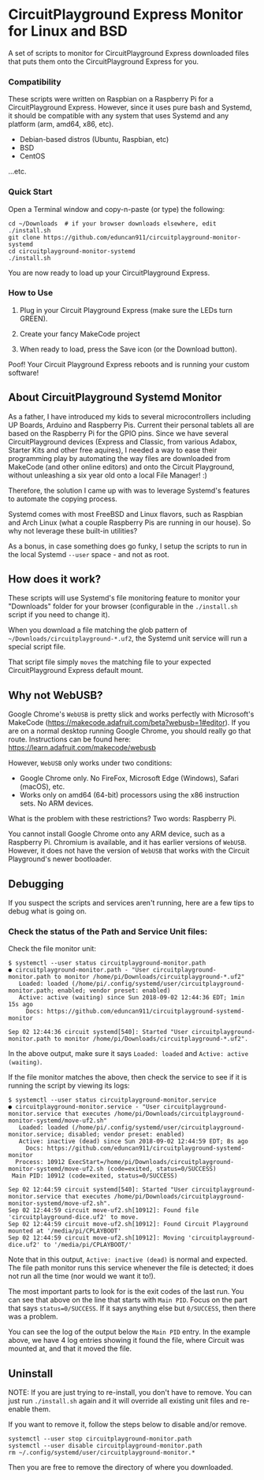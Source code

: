 # CircuitPlayground Express Monitor for Linux and BSD

A set of scripts to monitor for CircuitPlayground Express downloaded files that puts them onto the CircuitPlayground Express for you.

### Compatibility

These scripts were written on Raspbian on a Raspberry Pi for a CircuitPlayground Express.  However, since it uses pure bash and Systemd, it should be compatible with any system that uses Systemd and any platform (arm, amd64, x86, etc).

* Debian-based distros (Ubuntu, Raspbian, etc)
* BSD
* CentOS

...etc.

### Quick Start

Open a Terminal window and copy-n-paste (or type) the following:

```
cd ~/Downloads	# if your browser downloads elsewhere, edit ./install.sh
git clone https://github.com/eduncan911/circuitplayground-monitor-systemd
cd circuitplayground-monitor-systemd
./install.sh
```

You are now ready to load up your CircuitPlayground Express.

### How to Use

1. Plug in your Circuit Playground Express (make sure the LEDs turn GREEN).

2. Create your fancy MakeCode project

3. When ready to load, press the Save icon (or the Download button).

Poof!  Your Circuit Playground Express reboots and is running your custom software!

## About CircuitPlayground Systemd Monitor

As a father, I have introduced my kids to several microcontrollers including UP Boards, Arduino and Raspberry Pis. Current their personal tablets all are based on the Raspberry Pi for the GPIO pins.  Since we have several CircuitPlayground devices (Express and Classic, from various Adabox, Starter Kits and other free aquires), I needed a way to ease their programming play by automating the way files are downloaded from MakeCode (and other online editors) and onto the Circuit Playground, without unleashing a six year old onto a local File Manager!  :)

Therefore, the solution I came up with was to leverage Systemd's features to automate the copying process.

Systemd comes with most FreeBSD and Linux flavors, such as Raspbian and Arch Linux (what a couple Raspberry Pis are running in our house).  So why not leverage these built-in utilities?

As a bonus, in case something does go funky, I setup the scripts to run in the local Systemd `--user` space - and not as root.  

## How does it work?

These scripts will use Systemd's file monitoring feature to monitor your "Downloads" folder for your browser (configurable in the `./install.sh` script if you need to change it).

When you download a file matching the glob pattern of `~/Downloads/circuitplayground-*.uf2`, the Systemd unit service will run a special script file.

That script file simply `moves` the matching file to your expected CircuitPlayground Express default mount.

## Why not WebUSB?

Google Chrome's `WebUSB` is pretty slick and works perfectly with Microsoft's MakeCode (https://makecode.adafruit.com/beta?webusb=1#editor).  If you are on a normal desktop running Google Chrome, you should really go that route.  Instructions can be found here: https://learn.adafruit.com/makecode/webusb

However, `WebUSB` only works under two conditions:

* Google Chrome only.  No FireFox, Microsoft Edge (Windows), Safari (macOS), etc.
* Works only on amd64 (64-bit) processors using the x86 instruction sets.  No ARM devices.

What is the problem with these restrictions?  Two words: Raspberry Pi.

You cannot install Google Chrome onto any ARM device, such as a Raspberry Pi.  Chromium is available, and it has earlier versions of `WebUSB`.  However, it does not have the version of `WebUSB` that works with the Circuit Playground's newer bootloader.

## Debugging

If you suspect the scripts and services aren't running, here are a few tips to debug what is going on.

### Check the status of the Path and Service Unit files:

Check the file monitor unit:

```
$ systemctl --user status circuitplayground-monitor.path
● circuitplayground-monitor.path - "User circuitplayground-monitor.path to monitor /home/pi/Downloads/circuitplayground-*.uf2"
   Loaded: loaded (/home/pi/.config/systemd/user/circuitplayground-monitor.path; enabled; vendor preset: enabled)
   Active: active (waiting) since Sun 2018-09-02 12:44:36 EDT; 1min 15s ago
     Docs: https://github.com/eduncan911/circuitplayground-systemd-monitor

Sep 02 12:44:36 circuit systemd[540]: Started "User circuitplayground-monitor.path to monitor /home/pi/Downloads/circuitplayground-*.uf2".
```

In the above output, make sure it says `Loaded: loaded` and `Active: active (waiting)`.

If the file monitor matches the above, then check the service to see if it is running the script by viewing its logs:

```
$ systemctl --user status circuitplayground-monitor.service
● circuitplayground-monitor.service - "User circuitplayground-monitor.service that executes /home/pi/Downloads/circuitplayground-monitor-systemd/move-uf2.sh"
   Loaded: loaded (/home/pi/.config/systemd/user/circuitplayground-monitor.service; disabled; vendor preset: enabled)
   Active: inactive (dead) since Sun 2018-09-02 12:44:59 EDT; 8s ago
     Docs: https://github.com/eduncan911/circuitplayground-systemd-monitor
  Process: 10912 ExecStart=/home/pi/Downloads/circuitplayground-monitor-systemd/move-uf2.sh (code=exited, status=0/SUCCESS)
 Main PID: 10912 (code=exited, status=0/SUCCESS)

Sep 02 12:44:59 circuit systemd[540]: Started "User circuitplayground-monitor.service that executes /home/pi/Downloads/circuitplayground-monitor-systemd/move-uf2.sh".
Sep 02 12:44:59 circuit move-uf2.sh[10912]: Found file 'circuitplayground-dice.uf2' to move.
Sep 02 12:44:59 circuit move-uf2.sh[10912]: Found Circuit Playground mounted at '/media/pi/CPLAYBOOT'
Sep 02 12:44:59 circuit move-uf2.sh[10912]: Moving 'circuitplayground-dice.uf2' to '/media/pi/CPLAYBOOT/'
```

Note that in this output, `Active: inactive (dead)` is normal and expected.  The file path monitor runs this service whenever the file is detected; it does not run all the time (nor would we want it to!).

The most important parts to look for is the exit codes of the last run.  You can see that above on the line that starts with `Main PID`.  Focus on the part that says `status=0/SUCCESS`.  If it says anything else but `0/SUCCESS`, then there was a problem.

You can see the log of the output below the `Main PID` entry.  In the example above, we have 4 log entries showing it found the file, where Circuit was mounted at, and that it moved the file.

## Uninstall

NOTE: If you are just trying to re-install, you don't have to remove.  You can just run `./install.sh` again and it will override all existing unit files and re-enable them.

If you want to remove it, follow the steps below to disable and/or remove.

```
systemctl --user stop circuitplayground-monitor.path
systemctl --user disable circuitplayground-monitor.path
rm ~/.config/systemd/user/circuitplayground-monitor.*
```

Then you are free to remove the directory of where you downloaded.
